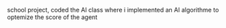 school project, coded the AI class where i implemented an AI algorithme to optemize the score of the agent
